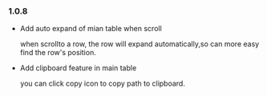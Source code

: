 ### 1.0.8

  - Add auto expand of mian table when scroll

    when scrollto a row, the row will expand automatically,so can more easy find the row's position.

  - Add clipboard feature in main table

    you can click copy icon to copy path to clipboard.
